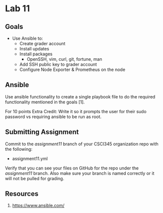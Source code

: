 # Lab 11

## Goals

* Use Ansible to:
    * Create grader account
    * Install updates
    * Install packages
        * OpenSSH, vim, curl, git, fortune, man
    * Add SSH public key to grader account
    * Configure Node Exporter & Prometheus on the node

## Ansible

Use ansible functionality to create a single playbook file to do the required functionality mentioned in the goals [1].

For 10 points Extra Credit: Write it so it prompts the user for their sudo password vs requiring ansible to be run as root.

## Submitting Assignment

Commit to the *assignment11* branch of your CSCI345 organization repo with the following:

* assignment11.yml

Verify that you can see your files on GitHub for the repo under the *assignment11* branch. Also make sure your branch is named correctly or it will not be pulled for grading.


## Resources

1. https://www.ansible.com/